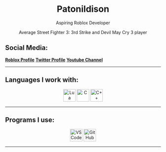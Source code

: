 <h1 align="center">Patonildison</h1>
<p align="center">
  Aspiring Roblox Developer
</p>
<p align="center">
  Average Street Fighter 3: 3rd Strike and Devil May Cry 3 player
</p>

## Social Media:
  [**Roblox Profile**](https://roblox.com/users/2846615902/profile)
  [**Twitter Profile**](https://x.com/soulcore00/)
  [**Youtube Channel**](https://www.youtube.com/@Patonildison)

---

## Languages I work with:

<div align="center">
  <img src="https://cdn.jsdelivr.net/gh/devicons/devicon/icons/lua/lua-original.svg" width="40" alt="Lua"/>
  <img src="https://cdn.jsdelivr.net/gh/devicons/devicon/icons/c/c-original.svg" width="40" alt="C"/>
  <img src="https://cdn.jsdelivr.net/gh/devicons/devicon/icons/cplusplus/cplusplus-original.svg" width="40" alt="C++"/>
</div>

---

## Programs I use:

<div align="center">
  <img src="https://cdn.jsdelivr.net/gh/devicons/devicon/icons/vscode/vscode-original.svg" width="40" alt="VS Code"/>
  <img src="https://cdn.jsdelivr.net/gh/devicons/devicon/icons/github/github-original.svg" width="40" alt="GitHub"/>
</div>

---

<p align="center">
  
</p>
